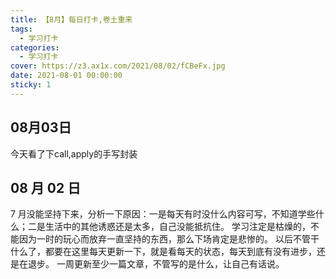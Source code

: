 ```yaml
---
title: 【8月】每日打卡,卷土重来
tags:
  - 学习打卡
categories:
  - 学习打卡
cover: https://z3.ax1x.com/2021/08/02/fCBeFx.jpg
date: 2021-08-01 00:00:00
sticky: 1
---
```

## 08月03日

今天看了下call,apply的手写封装
## 08 月 02 日

7 月没能坚持下来，分析一下原因：一是每天有时没什么内容可写，不知道学些什么；二是生活中的其他诱惑还是太多，自己没能抵抗住。
学习注定是枯燥的，不能因为一时的玩心而放弃一直坚持的东西，那么下场肯定是悲惨的。
以后不管干什么了，都要在这里每天更新一下，就是看每天的状态，每天到底有没有进步，还是在退步。
一周更新至少一篇文章，不管写的是什么，让自己有话说。

